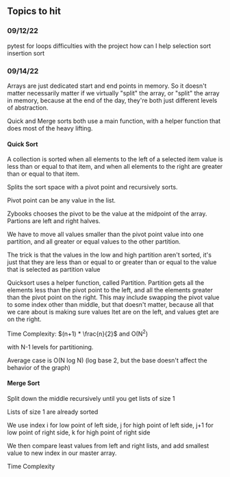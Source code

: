 ## Topics to hit

### 09/12/22

pytest
for loops
difficulties with the project
how can I help
selection sort
insertion sort

### 09/14/22

Arrays are just dedicated start and end points in memory. So it doesn't matter necessarily matter if we virtually "split" the array, or "split" the array in memory, because at the end of the day, they're both just different levels of abstraction.

Quick and Merge sorts both use a main function, with a helper function that does most of the heavy lifting.

#### Quick Sort
A collection is sorted when all elements to the left of a selected item value is less than or equal to that item, and when all elements to the right are greater than or equal to that item.

Splits the sort space with a pivot point and recursively sorts.  

Pivot point can be any value in the list.

Zybooks chooses the pivot to be the value at the midpoint of the array. Partions are left and right halves.

We have to move all values smaller than the pivot point value into one partition, and all greater or equal values to the other partition.

The trick is that the values in the low and high partition aren't sorted, it's just that they are less than or equal to or greater than or equal to the value that is selected as partition value

Quicksort uses a helper function, called Partition. Partition gets all the elements less than the pivot point to the left, and all the elements greater than the pivot point on the right. This may include swapping the pivot value to some index other than middle, but that doesn't matter, because all that we care about is making sure values ltet are on the left, and values gtet are on the right.

Time Complexity: $(n+1) * \frac{n}{2}$ and O(N<sup>2</sup>)

with N-1 levels for partitioning.

Average case is O(N log N) (log base 2, but the base doesn't affect the behavior of the graph)


#### Merge Sort

Split down the middle recursively until you get lists of size 1

Lists of size 1 are already sorted

We use index i for low point of left side, j for high point of left side, j+1 for low point of right side, k for high point of right side

We then compare least values from left and right lists, and add smallest value to new index in our master array. 

Time Complexity 

